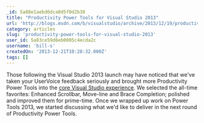 ```yaml
---
_id: 5a88e1aebd6dca0d5f0d2b38
title: "Productivity Power Tools for Visual Studio 2013"
url: 'http://blogs.msdn.com/b/visualstudio/archive/2013/12/19/productivity-power-tools-for-visual-studio-2013.aspx'
category: articles
slug: 'productivity-power-tools-for-visual-studio-2013'
user_id: 5a83ce59d6eb0005c4ecda2c
username: 'bill-s'
createdOn: '2013-12-21T10:28:32.000Z'
tags: []
---
```


Those following the Visual Studio 2013 launch may have noticed that we've taken your UserVoice feedback seriously and brought more Productivity Power Tools into the <a href="http://blogs.msdn.com/b/visualstudio/archive/2013/07/15/visual-studio-2013-new-editor-features.aspx">core Visual Studio experience</a>. We selected the all-time favorites: Enhanced Scrollbar, Move-line and Brace Completion; polished and improved them for prime-time. Once we wrapped up work on Power Tools 2013, we started discussing what we'd like to deliver in the next round of Productivity Power Tools.
